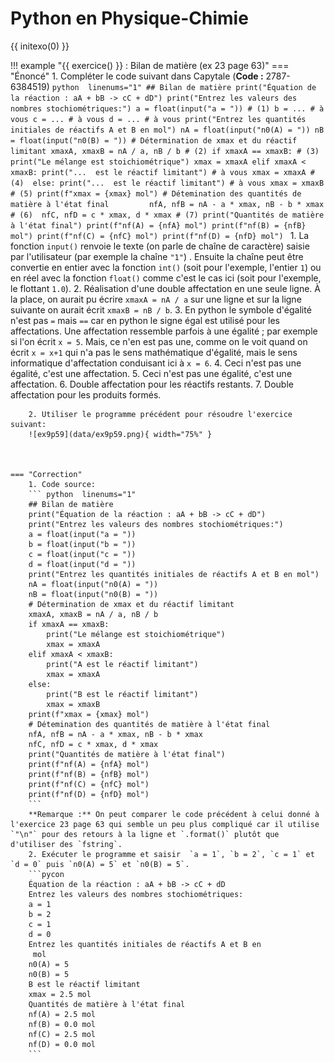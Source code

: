 # Python en Physique-Chimie
{{ initexo(0) }}







!!! example "{{ exercice() }} : Bilan de matière (ex 23 page 63)"
    === "Énoncé"
        1. Compléter le code suivant dans Capytale (**Code :** 2787-6384519)
           ```python  linenums="1"
           ## Bilan de matière
           print("Équation de la réaction : aA + bB -> cC + dD")
           print("Entrez les valeurs des nombres stochiométriques:")
           a = float(input("a = ")) # (1)
           b = ... # à vous
           c = ... # à vous
           d = ... # à vous
           print("Entrez les quantités initiales de réactifs A et B en mol")
           nA = float(input("n0(A) = "))
           nB = float(input("n0(B) = "))
           # Détermination de xmax et du réactif limitant
           xmaxA, xmaxB = nA / a, nB / b # (2)
           if xmaxA == xmaxB: # (3)
               print("Le mélange est stoichiométrique")
               xmax = xmaxA
           elif xmaxA < xmaxB:
               print("...  est le réactif limitant") # à vous
               xmax = xmaxA # (4) 
           else:
               print("...  est le réactif limitant") # à vous
               xmax = xmaxB # (5)
           print(f"xmax = {xmax} mol")
           # Détemination des quantités de matière à l'état final        
           nfA, nfB = nA - a * xmax, nB - b * xmax # (6) 
           nfC, nfD = c * xmax, d * xmax # (7)
           print("Quantités de matière à l'état final")
           print(f"nf(A) = {nfA} mol")
           print(f"nf(B) = {nfB} mol")
           print(f"nf(C) = {nfC} mol")
           print(f"nf(D) = {nfD} mol")
           ```
            1. La fonction `input()` renvoie le texte (on parle de chaîne de caractère) saisie par l'utilisateur (par exemple la chaîne `"1"`) . Ensuite la chaîne peut être convertie en entier avec la fonction `int()` (soit pour l'exemple, l'entier `1`) ou en réel avec la fonction `float()` comme c'est le cas ici (soit pour l'exemple, le flottant `1.0`).
            2. Réalisation d'une double affectation en une seule ligne. À la place, on aurait pu écrire `xmaxA = nA / a` sur une ligne et sur la ligne suivante on aurait écrit `xmaxB = nB / b`.
            3. En python le symbole d'égalité n'est pas `=` mais `==` car en python le signe égal est utilisé pour les affectations. Une affectation ressemble parfois à une égalité ; par exemple si l'on écrit `x = 5`. Mais, ce n'en est pas une, comme on le voit quand on écrit `x = x+1` qui n'a pas le sens mathématique d'égalité, mais le sens informatique d'affectation conduisant ici à `x = 6`. 
            4. Ceci n'est pas une égalité, c'est une affectation.
            5. Ceci n'est pas une égalité, c'est une affectation.
            6. Double affectation pour les réactifs restants.
            7. Double affectation pour les produits formés.



        2. Utiliser le programme précédent pour résoudre l'exercice suivant:
        ![ex9p59](data/ex9p59.png){ width="75%" }



    === "Correction"
        1. Code source:
        ``` python  linenums="1"
        ## Bilan de matière
        print("Équation de la réaction : aA + bB -> cC + dD")
        print("Entrez les valeurs des nombres stochiométriques:")
        a = float(input("a = "))
        b = float(input("b = "))
        c = float(input("c = "))
        d = float(input("d = "))
        print("Entrez les quantités initiales de réactifs A et B en mol")
        nA = float(input("n0(A) = "))
        nB = float(input("n0(B) = "))
        # Détermination de xmax et du réactif limitant
        xmaxA, xmaxB = nA / a, nB / b
        if xmaxA == xmaxB:
            print("Le mélange est stoichiométrique")
            xmax = xmaxA
        elif xmaxA < xmaxB:
            print("A est le réactif limitant")
            xmax = xmaxA
        else:
            print("B est le réactif limitant")
            xmax = xmaxB
        print(f"xmax = {xmax} mol")
        # Détemination des quantités de matière à l'état final
        nfA, nfB = nA - a * xmax, nB - b * xmax
        nfC, nfD = c * xmax, d * xmax
        print("Quantités de matière à l'état final")
        print(f"nf(A) = {nfA} mol")
        print(f"nf(B) = {nfB} mol")
        print(f"nf(C) = {nfC} mol")
        print(f"nf(D) = {nfD} mol")
        ```        
        **Remarque :** On peut comparer le code précédent à celui donné à l'exercice 23 page 63 qui semble un peu plus compliqué car il utilise `"\n"` pour des retours à la ligne et `.format()` plutôt que d'utiliser des `fstring`.
        2. Exécuter le programme et saisir  `a = 1`, `b = 2`, `c = 1` et `d = 0` puis `n0(A) = 5` et `n0(B) = 5`.
        ```pycon
        Équation de la réaction : aA + bB -> cC + dD
        Entrez les valeurs des nombres stochiométriques:
        a = 1
        b = 2
        c = 1
        d = 0
        Entrez les quantités initiales de réactifs A et B en
         mol
        n0(A) = 5
        n0(B) = 5
        B est le réactif limitant
        xmax = 2.5 mol
        Quantités de matière à l'état final
        nf(A) = 2.5 mol
        nf(B) = 0.0 mol
        nf(C) = 2.5 mol
        nf(D) = 0.0 mol
        ```


    
